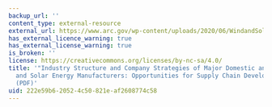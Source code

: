 ```yaml
---
backup_url: ''
content_type: external-resource
external_url: https://www.arc.gov/wp-content/uploads/2020/06/WindandSolarEnergy.pdf
has_external_licence_warning: true
has_external_license_warning: true
is_broken: ''
license: https://creativecommons.org/licenses/by-nc-sa/4.0/
title: '"Industry Structure and Company Strategies of Major Domestic and Foreign Wind
  and Solar Energy Manufacturers: Opportunities for Supply Chain Development in Appalachia."
  (PDF)'
uid: 222e59b6-2052-4c50-821e-af2608774c58
---
```

